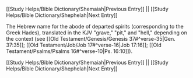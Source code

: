 [[Study Helps/Bible Dictionary/Shemaiah|Previous Entry]]  ||  [[Study Helps/Bible Dictionary/Shephelah|Next Entry]]

 The Hebrew name for the abode of departed spirits (corresponding to the Greek Hades), translated in the KJV "grave," "pit," and "hell," depending on the context (see [[Old Testament/Genesis/Genesis 37#^verse-35|Gen. 37:35]]; [[Old Testament/Job/Job 17#^verse-16|Job 17:16]]; [[Old Testament/Psalms/Psalms 16#^verse-10|Ps. 16:10]]).

[[Study Helps/Bible Dictionary/Shemaiah|Previous Entry]]  ||  [[Study Helps/Bible Dictionary/Shephelah|Next Entry]]